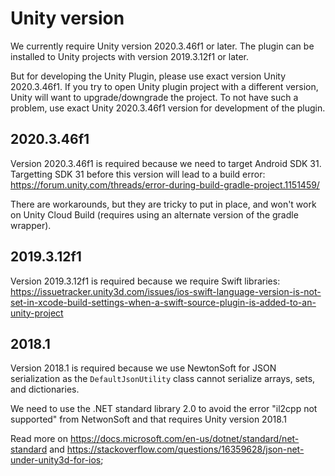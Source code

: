 # Unity version

We currently require Unity version 2020.3.46f1 or later. The plugin can be installed to Unity projects with version 2019.3.12f1 or later.

But for developing the Unity Plugin, please use exact version Unity 2020.3.46f1. If you try to open Unity plugin project with a different version, 
Unity will want to upgrade/downgrade the project. To not have such a problem, use exact Unity 2020.3.46f1 version for development of the plugin.

## 2020.3.46f1

Version 2020.3.46f1 is required because we need to target Android SDK 31. Targetting SDK 31 before this version will lead to a build error: <https://forum.unity.com/threads/error-during-build-gradle-project.1151459/>

There are workarounds, but they are tricky to put in place, and won't work on Unity Cloud Build (requires using an alternate version of the gradle wrapper).

## 2019.3.12f1

Version 2019.3.12f1 is required because we require Swift libraries: <https://issuetracker.unity3d.com/issues/ios-swift-language-version-is-not-set-in-xcode-build-settings-when-a-swift-source-plugin-is-added-to-an-unity-project>

## 2018.1

Version 2018.1 is required because we use NewtonSoft for JSON serialization as the `DefaultJsonUtility` class cannot serialize arrays, sets, and dictionaries.

We need to use the .NET standard library 2.0 to avoid the error "il2cpp not supported" from NetwonSoft and that requires Unity version 2018.1

Read more on <https://docs.microsoft.com/en-us/dotnet/standard/net-standard> and <https://stackoverflow.com/questions/16359628/json-net-under-unity3d-for-ios>;
